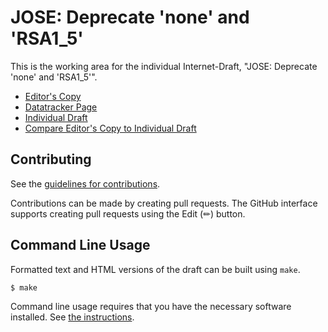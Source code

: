 # JOSE: Deprecate 'none' and 'RSA1_5'

This is the working area for the individual Internet-Draft, "JOSE: Deprecate 'none' and 'RSA1_5'".

* [Editor's Copy](https://NeilMadden.github.io/jose-deprecate-none-rsa1_5/#go.draft-madden-jose-deprecate-none-rsa15.html)
* [Datatracker Page](https://datatracker.ietf.org/doc/draft-madden-jose-deprecate-none-rsa15)
* [Individual Draft](https://datatracker.ietf.org/doc/html/draft-madden-jose-deprecate-none-rsa15)
* [Compare Editor's Copy to Individual Draft](https://NeilMadden.github.io/jose-deprecate-none-rsa1_5/#go.draft-madden-jose-deprecate-none-rsa15.diff)


## Contributing

See the
[guidelines for contributions](https://github.com/NeilMadden/jose-deprecate-none-rsa1_5/blob/main/CONTRIBUTING.md).

Contributions can be made by creating pull requests.
The GitHub interface supports creating pull requests using the Edit (✏) button.


## Command Line Usage

Formatted text and HTML versions of the draft can be built using `make`.

```sh
$ make
```

Command line usage requires that you have the necessary software installed.  See
[the instructions](https://github.com/martinthomson/i-d-template/blob/main/doc/SETUP.md).

